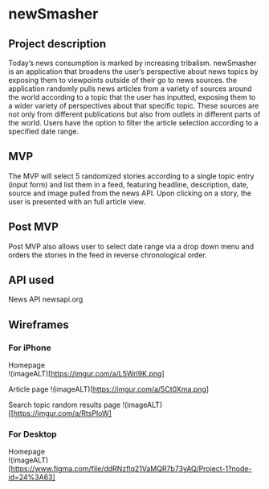 
# newSmasher

## Project description
Today’s news consumption is marked by increasing tribalism.   newSmasher is 
an application that broadens the user’s perspective about news topics by exposing 
them to viewpoints outside of their go to news sources. the application randomly 
pulls news articles from a variety of sources around the world according to a topic 
that the user has inputted, exposing them to a wider variety of perspectives about 
that specific topic. These sources are not only from different publications but also 
from outlets in different parts of the world.  Users have the option to filter 
the article selection according to a specified date range.

## MVP
The MVP will select 5 randomized stories according to a single topic entry (input 
form) and list them in a feed, featuring headline, description, date, source and 
image pulled from the news API.  Upon clicking on a story, the user is presented with 
an full article view.

## Post MVP
Post MVP also allows user to select date range via a drop down menu and orders the 
stories in the feed in reverse chronological order. 

## API used
News API 
newsapi.org


## Wireframes
<!-- Mockups of your app on desktop, tablet, and mobile. -->
### For iPhone
Homepage  
!(imageALT)[https://imgur.com/a/L5Wrl9K.png]

Article page
!(imageALT)[https://imgur.com/a/5Ct0Xma.png]

Search topic random results page
!(imageALT)[[https://imgur.com/a/RtsPIoW]

### For Desktop
Homepage  
!(imageALT)[https://www.figma.com/file/ddRNzflq21VaMQR7b73yAQ/Project-1?node-id=24%3A63]






<!-- Explain technologies used, approaches taken, a link to your live site, relevant instructions for viewers, and any unsolved problems.


Host on Surge
** I promise to add an attribution link on my website or app to NewsAPI.org. -->

